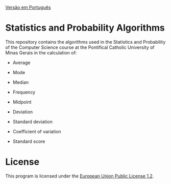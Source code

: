 [Versão em Português](README.md)

# Statistics and Probability Algorithms

This repository contains the algorithms used in the Statistics and Probability of the Computer Science course at the Pontifical Catholic University of Minas Gerais in the calculation of:

* Average

* Mode

* Median

* Frequency

* Midpoint

* Deviation

* Standard deviation

* Coefficient of variation

* Standard score

# License

This program is licensed under the [European Union Public License 1.2](LICENSE).